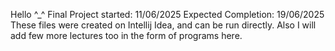 Hello ^_^
Final  Project started: 11/06/2025
Expected Completion:    19/06/2025
These files were created on Intellij Idea, and can be run directly. Also I will add few more lectures too in the form of programs here.